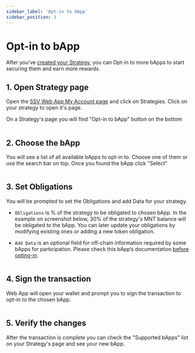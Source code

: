 ```yaml
---
sidebar_label: 'Opt-in to bApp'
sidebar_position: 3
---
```


# Opt-in to bApp

After you've [created your Strategy](../create-strategy.md), you can Opt-in to more bApps to start securing them and earn more rewards.

## 1. Open Strategy page

Open the [SSV Web App My Account page](https://app.ssv.network/account/my-strategies) and click on Strategies. Click on your strategy to open it's page.

On a Strategy's page you will find "Opt-in to bApp" button on the bottom

<div style={{ textAlign: 'center', width: '100%', margin: '0 auto' }}>
  <img src="/img/opt-in-to-bapp-1.png" alt="" />
</div>

## 2. Choose the bApp

You will see a list of all available bApps to opt-in to. Choose one of them or use the search bar on top. Once you found the bApp click "Select"

<div style={{ textAlign: 'center', width: '100%', margin: '0 auto' }}>
  <img src="/img/opt-in-to-bapp-2.png" alt="" />
</div>

## 3. Set Obligations

You will be prompted to set the Obligations and add Data for your strategy.

- `Obligations` is % of the strategy to be obligated to chosen bApp. In the example on screenshot below, 30% of the strategy's MNT balance will be obligated to the bApp.
You can later update your obligations by modifying existing ones or adding a new token obligation.

- `Add Data` is an optional field for off-chain information required by some bApps for participation. Please check this bApp’s documentation [before opting-in](../developers/get-started/#4-opting-in). 

<div style={{ textAlign: 'center', width: '100%', margin: '0 auto' }}>
  <img src="/img/opt-in-to-bapp-3.png" alt="" />
</div>

## 4. Sign the transaction

Web App will open your wallet and prompt you to sign the transaction to opt-in to the chosen bApp.

<div style={{ textAlign: 'center', width: '50%', margin: '0 auto' }}>
  <img src="/img/opt-in-to-bapp-4.png" alt="" />
</div>

## 5. Verify the changes

After the transaction is complete you can check the "Supported bApps" list on your Strategy's page and see your new bApp.

<div style={{ textAlign: 'center', width: '100%', margin: '0 auto' }}>
  <img src="/img/opt-in-to-bapp-5.png" alt="" />
</div>